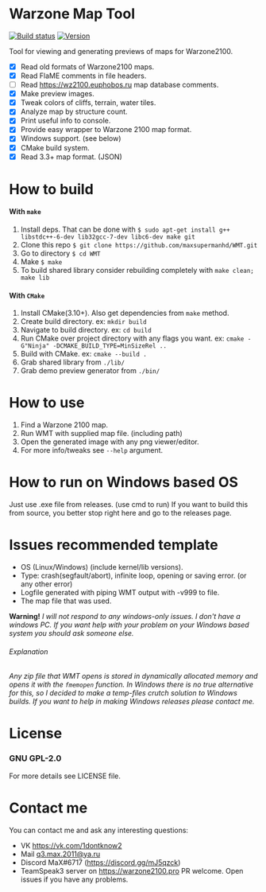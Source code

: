 # Warzone Map Tool

[![Build status](https://ci.appveyor.com/api/projects/status/d08cc775etwm94d0?svg=true)](https://ci.appveyor.com/project/maxsupermanhd/wmt)
[![Version](https://badge.fury.io/gh/maxsupermanhd%2FWMT.svg)](https://github.com/maxsupermanhd/WMT)

Tool for viewing and generating previews of maps for Warzone2100.

- [x] Read old formats of Warzone2100 maps.
- [x] Read FlaME comments in file headers.
- [ ] Read https://wz2100.euphobos.ru map database comments.
- [x] Make preview images.
- [x] Tweak colors of cliffs, terrain, water tiles.
- [x] Analyze map by structure count.
- [x] Print useful info to console.
- [x] Provide easy wrapper to Warzone 2100 map format.
- [x] Windows support. (see below)
- [x] CMake build system.
- [x] Read 3.3+ map format. (JSON)

# How to build

#### With `make`
1. Install deps.
 That can be done with `$ sudo apt-get install g++ libstdc++-6-dev lib32gcc-7-dev libc6-dev make git`
2. Clone this repo `$ git clone https://github.com/maxsupermanhd/WMT.git`
3. Go to directory `$ cd WMT`
4. Make `$ make`
5. To build shared library consider rebuilding completely with `make clean; make lib`

#### With `CMake`
1. Install CMake(3.10+). Also get dependencies from `make` method.
2. Create build directory. ex: `mkdir build`
3. Navigate to build directory. ex: `cd build`
4. Run CMake over project directory with any flags you want. ex: `cmake -G"Ninja" -DCMAKE_BUILD_TYPE=MinSizeRel ..`
5. Build with CMake. ex: `cmake --build .`
6. Grab shared library from `./lib/`
7. Grab demo preview generator from `./bin/`

# How to use

1. Find a Warzone 2100 map.
2. Run WMT with supplied map file. (including path)
3. Open the generated image with any png viewer/editor.
4. For more info/tweaks see `--help` argument.

# How to run on Windows based OS

Just use .exe file from releases. (use cmd to run)
If you want to build this from source, you better stop right here and go to the releases page.

# Issues recommended template

- OS (Linux/Windows) (include kernel/lib versions).
- Type: crash(segfault/abort), infinite loop, opening or saving error. (or any other error)
- Logfile generated with piping WMT output with -v999 to file.
- The map file that was used.

**Warning!**
*I will not respond to any windows-only issues.*
*I don't have a windows PC. If you want help with your problem on your Windows based system you should ask someone else.*

###### Explanation
*Any zip file that WMT opens is stored in dynamically allocated memory and opens it with the `fmemopen` function.*
*In Windows there is no true alternative for this, so I decided to make a temp-files crutch solution to Windows builds.*
*If you want to help in making Windows releases please contact me.*

# License
### GNU GPL-2.0
For more details see LICENSE file.

# Contact me

You can contact me and ask any interesting questions:
 - VK https://vk.com/1dontknow2
 - Mail q3.max.2011@ya.ru
 - Discord MaX#6717 (https://discord.gg/mJ5qzck)
 - TeamSpeak3 server on https://warzone2100.pro
PR welcome. Open issues if you have any problems.
